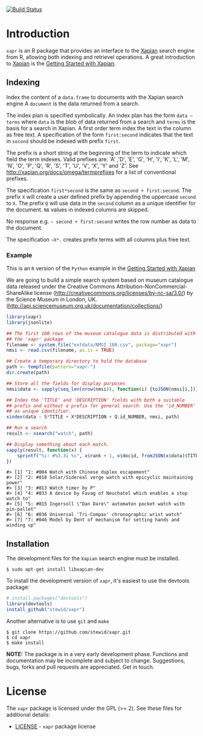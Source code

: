 [![Build Status](https://travis-ci.org/stewid/xapr.png)](https://travis-ci.org/stewid/xapr)

# Introduction

`xapr` is an R package that provides an interface to the
[Xapian](http://xapian.org/) search engine from R, allowing both
indexing and retrievel operations. A great introduction to
[Xapian](http://xapian.org/) is the
[Getting Started with Xapian](http://getting-started-with-xapian.readthedocs.org/en/latest/).

## Indexing

Index the content of a `data.frame` to documents with the Xapian
search engine A `document` is the data returned from a search.

The index plan is specified symbolically. An index plan has the form
`data ~ terms` where `data` is the blob of data returned from a search
and `terms` is the basis for a search in Xapian. A first order term
index the text in the column as free text. A specification of the form
`first:second` indicates that the text in `second` should be indexed
with prefix `first`.

The prefix is a short string at the beginning of the term to indicate
which field the term indexes. Valid prefixes are: 'A' ,'D', 'E', 'G',
'H', 'I', 'K', 'L', 'M', 'N', 'O', 'P', 'Q', 'R', 'S', 'T', 'U', 'V',
'X', 'Y' and 'Z'. See http://xapian.org/docs/omega/termprefixes for a
list of conventional prefixes.

The specification `first*second` is the same as `second +
first:second`. The prefix `X` will create a user defined prefix by
appending the uppercase `second` to `X`. The prefix `Q` will use data
in the `second` column as a unique identifier for the document. `NA`
values in indexed columns are skipped.

No response e.g. `~ second + first:second` writes the row number as
data to the document.

The specification `~X*.` creates prefix terms with all columns plus
free text.

### Example

This is an `R` version of the `Python` example in the
[Getting Started with Xapian](http://getting-started-with-xapian.readthedocs.org/en/latest/practical_example/index.html)

We are going to build a simple search system based on museum catalogue
data released under the Creative Commons Attribution-NonCommercial-
ShareAlike license (http://creativecommons.org/licenses/by-nc-sa/3.0/)
by the Science Museum in London, UK.
(http://api.sciencemuseum.org.uk/documentation/collections/)


```r
library(xapr)
library(jsonlite)

## The first 100 rows of the museum catalogue data is distributed with
## the 'xapr' package
filename <- system.file("extdata/NMSI_100.csv", package="xapr")
nmsi <- read.csv(filename, as.is = TRUE)

## Create a temporary directory to hold the database
path <- tempfile(pattern="xapr-")
dir.create(path)

## Store all the fields for display purposes
nmsi$data <- sapply(seq_len(nrow(nmsi)), function(i) {toJSON(nmsi[i,])})

## Index the 'TITLE' and 'DESCRIPTION' fields with both a suitable
## prefix and without a prefix for general search. Use the 'id_NUMBER'
## as unique identifier.
xindex(data ~ S*TITLE + X*DESCRIPTION + Q:id_NUMBER, nmsi, path)

## Run a search
result <- xsearch("watch", path)

## Display something about each match.
sapply(result, function(x) {
    sprintf("%i: #%3.3i %s", x$rank + 1, x$docid, fromJSON(x$data)$TITLE)
})
```

```
#> [1] "1: #004 Watch with Chinese duplex escapement"
#> [2] "2: #018 Solar/Sidereal verge watch with epicyclic maintaining power"
#> [3] "3: #013 Watch timer by P"
#> [4] "4: #033 A device by Favag of Neuchatel which enables a stop watch to"
#> [5] "5: #015 Ingersoll \"Dan Dare\" automaton pocket watch with pin-pallet"
#> [6] "6: #036 Universal 'Tri-Compax' chronographic wrist watch"
#> [7] "7: #046 Model by Dent of mechanism for setting hands and winding up"
```

## Installation

The development files for the `Xapian` search engine must be
installed.

```
$ sudo apt-get install libxapian-dev
```

To install the development version of `xapr`, it's easiest to use the
devtools package:


```r
# install.packages("devtools")
library(devtools)
install_github("stewid/xapr")
```

Another alternative is to use `git` and `make`

```
$ git clone https://github.com/stewid/xapr.git
$ cd xapr
$ make install
```

**NOTE:** The package is in a very early development phase. Functions
and documentation may be incomplete and subject to
change. Suggestions, bugs, forks and pull requests are
appreciated. Get in touch.

# License

The `xapr` package is licensed under the GPL (>= 2). See these files
for additional details:

- [LICENSE](LICENSE)     - `xapr` package license
